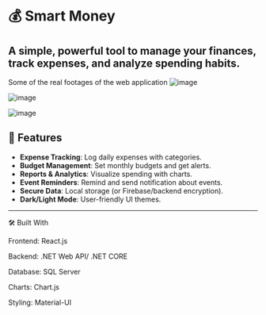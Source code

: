 # 💰 Smart Money

**A simple, powerful tool to manage your finances, track expenses, and analyze spending habits.**
---
Some of the real footages of the web application
![image](https://github.com/user-attachments/assets/a46a8a74-6113-4213-9b57-b0e2387e57e0)

![image](https://github.com/user-attachments/assets/be224bec-bc00-44b1-98f1-b2e59ddf5223)

![image](https://github.com/user-attachments/assets/9a01aaba-82f7-4bb5-b567-dc941fe6e4a3)






## 🚀 Features
- **Expense Tracking**: Log daily expenses with categories.
- **Budget Management**: Set monthly budgets and get alerts.
- **Reports & Analytics**: Visualize spending with charts.
- **Event Reminders**: Remind and send notification about events.
- **Secure Data**: Local storage (or Firebase/backend encryption).
- **Dark/Light Mode**: User-friendly UI themes.

---
🛠️ Built With

Frontend: React.js 

Backend: .NET Web API/ .NET CORE

Database: SQL Server

Charts: Chart.js 

Styling: Material-UI

